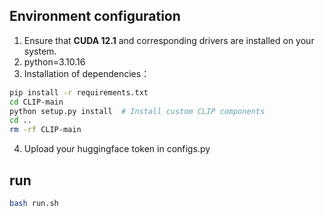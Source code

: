 

## Environment configuration

1. Ensure that **CUDA 12.1** and corresponding drivers are installed on your system.
2. python=3.10.16
3. Installation of dependencies：
```bash
pip install -r requirements.txt
cd CLIP-main
python setup.py install  # Install custom CLIP components
cd ..
rm -rf CLIP-main
```
4. Upload your huggingface token in configs.py
## run
```bash
bash run.sh
```